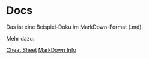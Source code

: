 # Docs

Das ist eine Beispiel-Doku im MarkDown-Format (.md).

Mehr dazu:

[Cheat Sheet](https://github.com/adam-p/markdown-here/wiki/Markdown-Cheatsheet)
[MarkDown Info](https://www.markdownguide.org/getting-started/)
